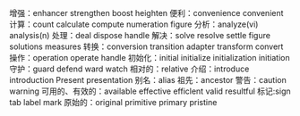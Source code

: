 增强：enhancer strengthen boost heighten
便利：convenience convenient
计算：count calculate compute numeration figure 
分析：analyze(vi) analysis(n)
处理：deal dispose handle 
解决：solve resolve settle figure solutions measures
转换：conversion transition adapter transform convert
操作：operation operate handle
初始化：initial initialize initialization initiation
守护：guard defend ward watch
相对的：relative
介绍：introduce introduction Present presentation
别名：alias
祖先：ancestor
警告：caution warning
可用的、有效的：available effective efficlent valid resultful
标记:sign tab label mark 
原始的：original primitive primary pristine

